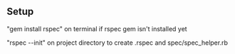 ## Setup

"gem install rspec" on terminal if rspec gem isn't installed yet

"rspec --init"  on project directory to create .rspec and spec/spec_helper.rb
